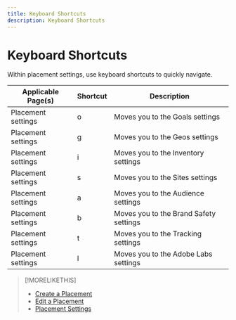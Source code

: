 ```yaml
---
title: Keyboard Shortcuts
description: Keyboard Shortcuts
---
```


# Keyboard Shortcuts

Within placement settings, use keyboard shortcuts to quickly navigate<!-- and to create ads and placements -->.

| Applicable Page(s) | Shortcut | Description |
| ---------------| ----------- | ---------------------- |
| Placement settings | o | Moves you to the Goals settings |
| Placement settings | g | Moves you to the Geos settings |
| Placement settings | i | Moves you to the Inventory settings |
| Placement settings | s | Moves you to the Sites settings |
| Placement settings | a | Moves you to the Audience settings |
| Placement settings | b | Moves you to the Brand Safety settings |
| Placement settings | t | Moves you to the Tracking settings |
| Placement settings | l | Moves you to the Adobe Labs settings |

<!-- | Legacy placement settings | npv | Lets you create a new video placement | -->
<!-- | Legacy placement settings | npd | Lets you create a new display placement | -->
<!-- | Legacy placement settings | nav | Lets you create a new video ad | -->
<!-- | Legacy placement settings | nad | Lets you create a new display ad| -->

>[!MORELIKETHIS]
>
>* [Create a Placement](/help/dsp/campaign-management/placements/placement-create.md)
>* [Edit a Placement](/help/dsp/campaign-management/placements/placement-edit.md)
>* [Placement Settings](/help/dsp/campaign-management/placements/placement-settings.md)

